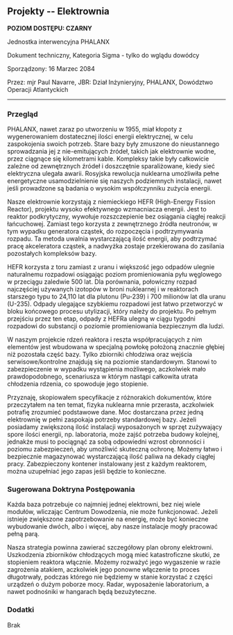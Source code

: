## Projekty -- Elektrownia

**POZIOM DOSTĘPU: CZARNY**

Jednostka interwencyjna PHALANX

Dokument techniczny, Kategoria Sigma - tylko do wglądu dowódcy

Sporządzony: 16 Marzec 2084

Przez: mjr Paul Navarre, JBR: Dział Inżynieryjny, PHALANX, Dowództwo
Operacji Atlantyckich

------------------------------------------------------------------------

### Przegląd

PHALANX, nawet zaraz po utworzeniu w 1955, miał kłopoty z wygenerowaniem
dostatecznej ilości energii elektrycznej, w celu zaspokojenia swoich
potrzeb. Stare bazy były zmuszone do nieustannego sprowadzania jej z
nie-emitujących źródeł, takich jak elektrownie wodne, przez ciągnące się
kilometrami kable. Kompleksy takie były całkowicie zależne od
zewnętrznych źródeł i doszczętnie sparaliżowane, kiedy sieć elektryczna
ulegała awarii. Rosyjska rewolucja nuklearna umożliwiła pełne
energetyczne usamodzielnienie się naszych podziemnych instalacji, nawet
jeśli prowadzone są badania o wysokim współczynniku zużycia energii.

Nasze elektrownie korzystają z niemieckiego HEFR (High-Energy Fission
Reactor), projektu wysoko efektywnego wzmacniacza energii. Jest to
reaktor podkrytyczny, wywołuje rozszczepienie bez osiągania ciągłej
reakcji łańcuchowej. Zamiast tego korzysta z zewnętrznego źródła
neutronów, w tym wypadku generatora cząstek, do rozpoczęcia i
podtrzymywania rozpadu. Ta metoda uwalnia wystarczającą ilość energii,
aby podtrzymać pracę akceleratora cząstek, a nadwyżka zostaje
przekierowana do zasilania pozostałych kompleksów bazy.

HEFR korzysta z toru zamiast z uranu i większość jego odpadów ulegnie
naturalnemu rozpadowi osiągając poziom promieniowania pyłu węglowego w
przeciągu zaledwie 500 lat. Dla porównania, połowiczny rozpad
najczęściej używanych izotopów w broni nuklearnej i w reaktorach
starszego typu to 24,110 lat dla plutonu (Pu-239) i 700 milionów lat dla
uranu (U-235). Odpady ulegające szybkiemu rozpadowi jest łatwo
przetworzyć w bloku końcowego procesu utylizacji, który należy do
projektu. Po pełnym przejściu przez ten etap, odpady z HEFRa ulegną w
ciągu tygodni rozpadowi do substancji o poziomie promieniowania
bezpiecznym dla ludzi.

W naszym projekcie rdzeń reaktora i reszta współpracujących z nim
elementów jest wbudowana w specjalną powłokę położoną znacznie głębiej
niż pozostała część bazy. Tylko zbiorniki chłodziwa oraz wejścia
serwisowe/kontrolne znajdują się na poziomie standardowym. Stanowi to
zabezpieczenie w wypadku wystąpienia możliwego, aczkolwiek mało
prawdopodobnego, scenariusza w którym nastąpi całkowita utrata
chłodzenia rdzenia, co spowoduje jego stopienie.

Przyznaję, skopiowałem specyfikacje z różnorakich dokumentów, które
przeczytałem na ten temat, fizyka nuklearna mnie przerasta, aczkolwiek
potrafię zrozumieć podstawowe dane. Moc dostarczana przez jedną
elektrownię w pełni zaspokaja potrzeby standardowej bazy. Jeżeli
posiadamy zwiększoną ilość instalacji wyposażonych w sprzęt zużywający
spore ilości energii, np. laboratoria, może zajść potrzeba budowy
kolejnej, jednakże musi to pociągnąć za sobą odpowiedni wzrost
obronności i poziomu zabezpieczeń, aby umożliwić skuteczną ochronę.
Możemy łatwo i bezpiecznie magazynować wystarczającą ilość paliwa na
dekady ciągłej pracy. Zabezpieczony kontener instalowany jest z każdym
reaktorem, można uzupełniać jego zapas jeśli będzie to konieczne.

### Sugerowana Doktryna Postępowania

Każda baza potrzebuje co najmniej jednej elektrowni, bez niej wiele
modułów, wliczając Centrum Dowodzenia, nie może funkcjonować. Jeżeli
istnieje zwiększone zapotrzebowanie na energię, może być konieczne
wybudowanie dwóch, albo i więcej, aby nasze instalacje mogły pracować
pełną parą.

Nasza strategia powinna zawierać szczegółowy plan obrony elektrowni.
Uszkodzenia zbiorników chłodzących mogą mieć katastroficzne skutki, ze
stopieniem reaktora włącznie. Możemy rozważyć jego wygaszenie w razie
zagrożenia atakiem, aczkolwiek jego ponowne włączenie to proces
długotrwały, podczas którego nie będziemy w stanie korzystać z części
urządzeń o dużym poborze mocy. Radar, wyposażenie laboratorium, a nawet
podnośniki w hangarach będą bezużyteczne.

### Dodatki

Brak